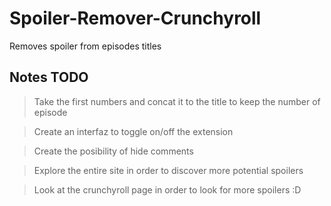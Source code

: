 # Spoiler-Remover-Crunchyroll
Removes spoiler from episodes titles


## Notes TODO

> Take the first numbers and concat it to the title to keep the number of episode

> Create an interfaz to toggle on/off the extension

> Create the posibility of hide comments

> Explore the entire site in order to discover more potential spoilers

> Look at the crunchyroll page in order to look for more spoilers :D